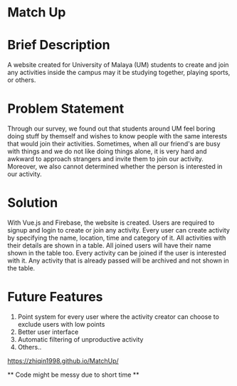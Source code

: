 # Match Up

# Brief Description
A website created for University of Malaya (UM) students to create and join any activities inside the campus may it be studying together, playing sports, or others.
 
# Problem Statement
Through our survey, we found out that students around UM feel boring doing stuff by themself and wishes to know people with the same interests that would join their activities. Sometimes, when all our friend's are busy with things and we do not like doing things alone, it is very hard and awkward to approach strangers and invite them to join our activity. Moreover, we also cannot determined whether the person is interested in our activity.

# Solution
With Vue.js and Firebase, the website is created. Users are required to signup and login to create or join any activity. Every user can create activity by specifying the name, location, time and category of it. All activities with their details are shown in a table. All joined users will have their name shown in the table too. Every activity can be joined if the user is interested with it. Any activity that is already passed will be archived and not shown in the table.

# Future Features
1. Point system for every user where the activity creator can choose to exclude users with low points
2. Better user interface
3. Automatic filtering of unproductive activity
4. Others..

https://zhiqin1998.github.io/MatchUp/

** Code might be messy due to short time **
